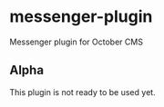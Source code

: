 # messenger-plugin
Messenger plugin for October CMS

## Alpha

This plugin is not ready to be used yet.
